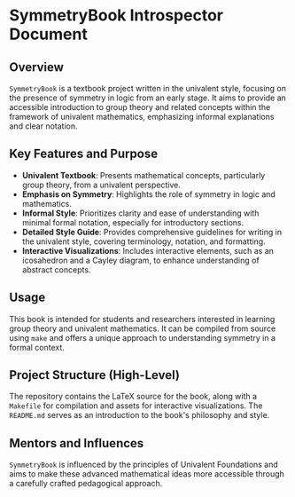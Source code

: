 # SymmetryBook Introspector Document

## Overview

`SymmetryBook` is a textbook project written in the univalent style, focusing on the presence of symmetry in logic from an early stage. It aims to provide an accessible introduction to group theory and related concepts within the framework of univalent mathematics, emphasizing informal explanations and clear notation.

## Key Features and Purpose

*   **Univalent Textbook**: Presents mathematical concepts, particularly group theory, from a univalent perspective.
*   **Emphasis on Symmetry**: Highlights the role of symmetry in logic and mathematics.
*   **Informal Style**: Prioritizes clarity and ease of understanding with minimal formal notation, especially for introductory sections.
*   **Detailed Style Guide**: Provides comprehensive guidelines for writing in the univalent style, covering terminology, notation, and formatting.
*   **Interactive Visualizations**: Includes interactive elements, such as an icosahedron and a Cayley diagram, to enhance understanding of abstract concepts.

## Usage

This book is intended for students and researchers interested in learning group theory and univalent mathematics. It can be compiled from source using `make` and offers a unique approach to understanding symmetry in a formal context.

## Project Structure (High-Level)

The repository contains the LaTeX source for the book, along with a `Makefile` for compilation and assets for interactive visualizations. The `README.md` serves as an introduction to the book's philosophy and style.

## Mentors and Influences

`SymmetryBook` is influenced by the principles of Univalent Foundations and aims to make these advanced mathematical ideas more accessible through a carefully crafted pedagogical approach.
